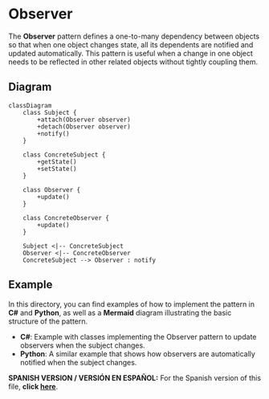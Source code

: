 
# Observer

The **Observer** pattern defines a one-to-many dependency between objects so that when one object changes state, all its dependents are notified and updated automatically. This pattern is useful when a change in one object needs to be reflected in other related objects without tightly coupling them.

## Diagram

```mermaid
classDiagram
    class Subject {
        +attach(Observer observer)
        +detach(Observer observer)
        +notify()
    }

    class ConcreteSubject {
        +getState()
        +setState()
    }

    class Observer {
        +update()
    }

    class ConcreteObserver {
        +update()
    }

    Subject <|-- ConcreteSubject
    Observer <|-- ConcreteObserver
    ConcreteSubject --> Observer : notify
```

## Example

In this directory, you can find examples of how to implement the pattern in **C#** and **Python**, as well as a **Mermaid** diagram illustrating the basic structure of the pattern.

- **C#**: Example with classes implementing the Observer pattern to update observers when the subject changes.
- **Python**: A similar example that shows how observers are automatically notified when the subject changes.

**SPANISH VERSION / VERSIÓN EN ESPAÑOL:** For the Spanish version of this file, **click [here](README_ES.md)**.
